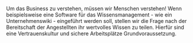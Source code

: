 ﻿Um das Business zu verstehen, müssen wir Menschen verstehen! Wenn beispielsweise eine Software für das Wissensmanagement - wie ein Unternehmenswiki - eingeführt werden soll, stellen wir die Frage nach der Bereitschaft der Angestellten ihr
  wertvolles Wissen zu teilen. Hierfür sind eine Vertrauenskultur und sichere Arbeitsplätze Grundvoraussetzung.
